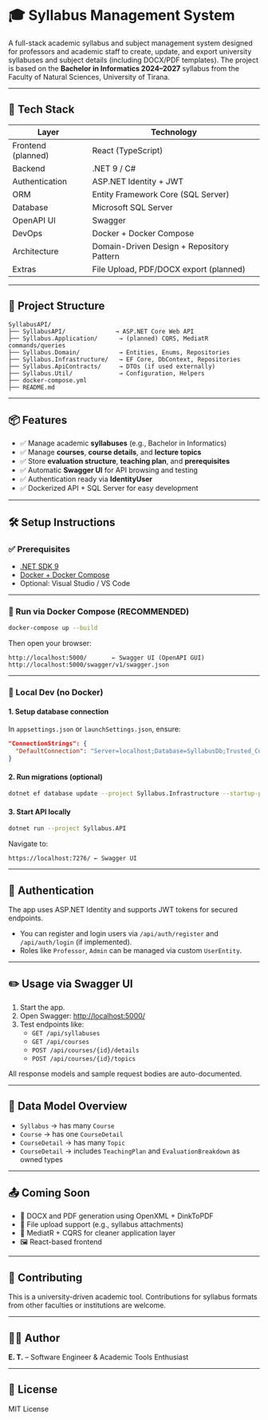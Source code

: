 # 🎓 Syllabus Management System

A full-stack academic syllabus and subject management system designed for professors and academic staff to create, update, and export university syllabuses and subject details (including DOCX/PDF templates). The project is based on the **Bachelor in Informatics 2024–2027** syllabus from the Faculty of Natural Sciences, University of Tirana.

---

## 🚀 Tech Stack

| Layer             | Technology                       |
|------------------|----------------------------------|
| Frontend (planned) | React (TypeScript)              |
| Backend           | .NET 9 / C#              |
| Authentication    | ASP.NET Identity + JWT           |
| ORM               | Entity Framework Core (SQL Server) |
| Database          | Microsoft SQL Server             |
| OpenAPI UI        | Swagger                          |
| DevOps            | Docker + Docker Compose          |
| Architecture      | Domain-Driven Design + Repository Pattern |
| Extras            | File Upload, PDF/DOCX export (planned) |

---

## 📁 Project Structure

```
SyllabusAPI/
├── SyllabusAPI/              → ASP.NET Core Web API
├── Syllabus.Application/      → (planned) CQRS, MediatR commands/queries
├── Syllabus.Domain/           → Entities, Enums, Repositories
├── Syllabus.Infrastructure/   → EF Core, DbContext, Repositories
├── Syllabus.ApiContracts/     → DTOs (if used externally)
├── Syllabus.Util/             → Configuration, Helpers
├── docker-compose.yml
├── README.md
```

---

## 📦 Features

- ✅ Manage academic **syllabuses** (e.g., Bachelor in Informatics)
- ✅ Manage **courses**, **course details**, and **lecture topics**
- ✅ Store **evaluation structure**, **teaching plan**, and **prerequisites**
- ✅ Automatic **Swagger UI** for API browsing and testing
- ✅ Authentication ready via **IdentityUser**
- ✅ Dockerized API + SQL Server for easy development

---

## 🛠️ Setup Instructions

### ✅ Prerequisites

- [.NET SDK 9](https://dotnet.microsoft.com/)
- [Docker + Docker Compose](https://docs.docker.com/)
- Optional: Visual Studio / VS Code

---

### 🐳 Run via Docker Compose (RECOMMENDED)

```bash
docker-compose up --build
```

Then open your browser:

```
http://localhost:5000/       ← Swagger UI (OpenAPI GUI)
http://localhost:5000/swagger/v1/swagger.json
```

---

### 🧪 Local Dev (no Docker)

#### 1. Setup database connection

In `appsettings.json` or `launchSettings.json`, ensure:

```json
"ConnectionStrings": {
  "DefaultConnection": "Server=localhost;Database=SyllabusDb;Trusted_Connection=True;TrustServerCertificate=True"
}
```

#### 2. Run migrations (optional)

```bash
dotnet ef database update --project Syllabus.Infrastructure --startup-project Syllabus.API
```

#### 3. Start API locally

```bash
dotnet run --project Syllabus.API
```

Navigate to:

```
https://localhost:7276/ ← Swagger UI
```

---

## 🔐 Authentication

The app uses ASP.NET Identity and supports JWT tokens for secured endpoints.

- You can register and login users via `/api/auth/register` and `/api/auth/login` (if implemented).
- Roles like `Professor`, `Admin` can be managed via custom `UserEntity`.

---

## ✏️ Usage via Swagger UI

1. Start the app.
2. Open Swagger: [http://localhost:5000/](http://localhost:5000/)
3. Test endpoints like:
   - `GET /api/syllabuses`
   - `GET /api/courses`
   - `POST /api/courses/{id}/details`
   - `POST /api/courses/{id}/topics`

All response models and sample request bodies are auto-documented.

---

## 📄 Data Model Overview

- `Syllabus` → has many `Course`
- `Course` → has one `CourseDetail`
- `CourseDetail` → has many `Topic`
- `CourseDetail` → includes `TeachingPlan` and `EvaluationBreakdown` as owned types

---

## 📤 Coming Soon

- 📄 DOCX and PDF generation using OpenXML + DinkToPDF
- 🧾 File upload support (e.g., syllabus attachments)
- 🧠 MediatR + CQRS for cleaner application layer
- 🖼️ React-based frontend

---

## 👥 Contributing

This is a university-driven academic tool. Contributions for syllabus formats from other faculties or institutions are welcome.

---

## 🧑‍💻 Author

**E. T.** – Software Engineer & Academic Tools Enthusiast

---

## 📝 License

MIT License
